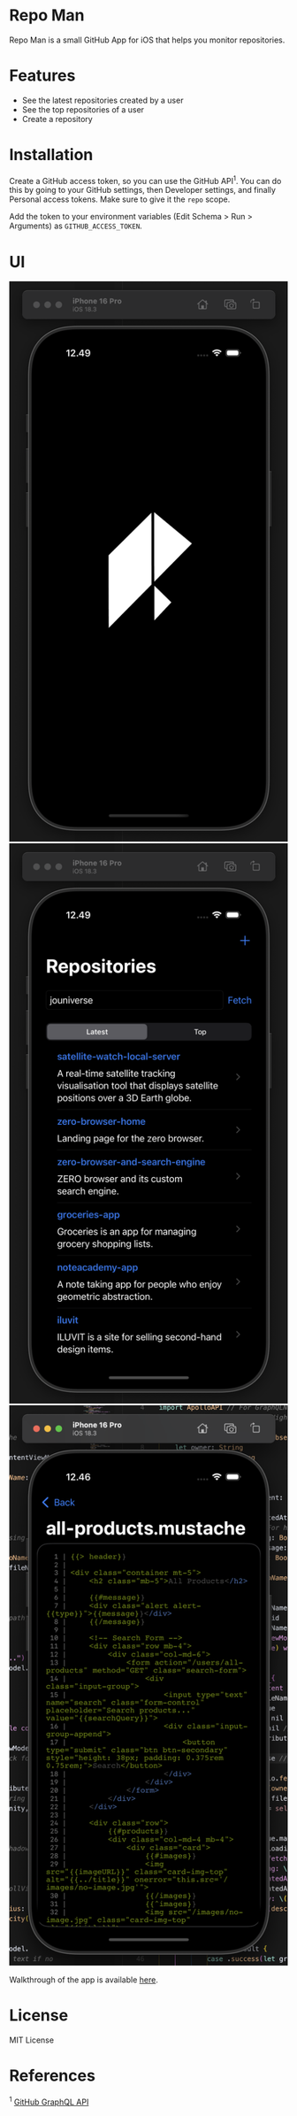 # Repo Man

Repo Man is a small GitHub App for iOS that helps you monitor repositories.

# Features

- See the latest repositories created by a user
- See the top repositories of a user
- Create a repository

# Installation

Create a GitHub access token, so you can use the GitHub API<sup>1</sup>. You can do this by going to your GitHub settings, then Developer settings, and finally Personal access tokens. Make sure to give it the `repo` scope.

Add the token to your environment variables (Edit Schema > Run > Arguments) as `GITHUB_ACCESS_TOKEN`.

# UI

![UI Screenshot 1](./imgs/ui-1.png)
![UI Screenshot 2](./imgs/ui-2.png)
![UI Screenshot 3](./imgs/ui-3.png)

Walkthrough of the app is available [here](https://youtu.be/QM2q1P5KM2A).

# License

MIT License

# References

<sup>1</sup> [GitHub GraphQL API](https://docs.github.com/en/graphql)
